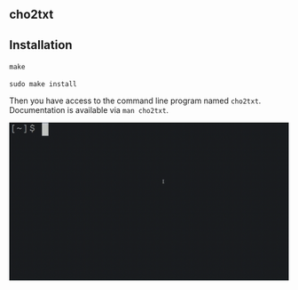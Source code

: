 ## cho2txt

## Installation

`make`

`sudo make install`

Then you have access to the command line program named `cho2txt`. Documentation is available via `man cho2txt`.

<img src="https://github.com/devnibo/cho2txt/raw/master/cho2txt.gif" alt="example" />
